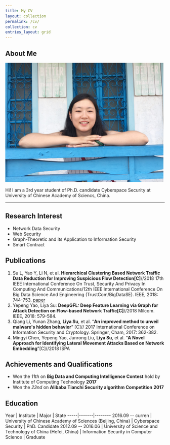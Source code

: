 ```yaml
---
title: My CV
layout: collection
permalink: /cv/
collection: cv
entries_layout: grid
---
```



## About Me

<img class="profile-picture" src="/images/sly.jpg" width="500" hegiht="313" >

Hi! I am a 3rd year student of Ph.D. candidate Cyberspace Security at University of Chinese Academy of Sciencs, China.

---

## Research Interest

* Network Data Security 
* Web Security
* Graph-Theoretic and its Application to Information Security
* Smart Contract

## Publications

1. Su L, Yao Y, Li N, et al. **Hierarchical Clustering Based Network Traffic Data Reduction for Improving Suspicious Flow Detection[C]**//2018 17th IEEE International Conference On Trust, Security And Privacy In Computing And Communications/12th IEEE International Conference On Big Data Science And Engineering (TrustCom/BigDataSE). IEEE, 2018: 744-753. [paper](https://ieeexplore.ieee.org/abstract/document/8455976/)
2. Yepeng Yao, Liya Su: **DeepGFL: Deep Feature Learning via Graph for Attack Detection on Flow-based Network Traffic[C]**//2018 Milcom. IEEE, 2018: 579-584.
3. Qiang Li, Yunan Zhang, **Liya Su**, et al. “**An improved method to unveil malware's hidden behavior**” [C]// 2017 International Conference on Information Security and Cryptology. Springer, Cham, 2017: 362-382.
4. Mingyi Chen, Yepeng Yao, Junrong Liu, **Liya Su**, et al. “**A Novel Approach for Identifying Lateral Movement Attacks Based on Network Embedding**”[C]//2018 ISPA

## Achievements and Qualifications

* Won the *11th* on **Big Data and Computing Intelligence Contest** hold by Institute of Computing Technology **2017**
* Won the *23nd* on **Alibaba Tianchi Security algorithm Competition** **2017**


## Education

Year | Institute | Major | State
-----|-------|--------
2016.09 -- curren | University of Chinese Academy of Sciences (Beijing, China)  | Cyberspace Security | PhD. Candidate
2012.09 -- 2016.06 | University of Science and Technology of China (Hefei, China) | Information Security in Computer Science | Graduate

